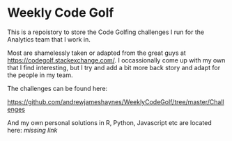 # Weekly Code Golf

This is a repoistory to store the Code Golfing challenges I run for the Analytics team that I work in.

Most are shamelessly taken or adapted from the great guys at https://codegolf.stackexchange.com/. 
I occassionally come up with my own that I find interesting, but I try and add a bit more back story and adapt for the people in my team.

The challenges can be found here:

https://github.com/andrewjameshaynes/WeeklyCodeGolf/tree/master/Challenges

And my own personal solutions in R, Python, Javascript etc are located here: 
*missing link*
